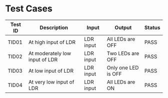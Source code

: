 # Test Cases

|  Test ID | Description  | Input  | Output  | Status |
|---|---|---|---|---|
| TID01 | At high input of LDR | LDR input | All LEDs are OFF | PASS |
| TID02 | At moderately low input of LDR | LDR input | Two LEDs are OFF | PASS |
| TID03 | At low input of LDR | LDR input | Only one LED is OFF | PASS |
| TID04 | At very low input of LDR | LDR input | All LEDs are ON | PASS |
